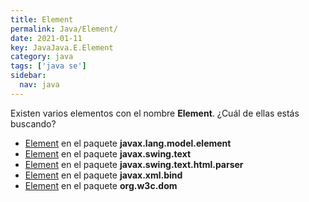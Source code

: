 ```yaml
---
title: Element
permalink: Java/Element/
date: 2021-01-11
key: JavaJava.E.Element
category: java
tags: ['java se']
sidebar: 
  nav: java
---
```


Existen varios elementos con el nombre **Element**. ¿Cuál de ellas estás buscando?
<ul>
<li><a href="/Java/Element-javax-lang-model-element/">Element</a> en el paquete <strong>javax.lang.model.element</strong></li>
<li><a href="/Java/Element-javax-swing-text/">Element</a> en el paquete <strong>javax.swing.text</strong></li>
<li><a href="/Java/Element-javax-swing-text-html-parser/">Element</a> en el paquete <strong>javax.swing.text.html.parser</strong></li>
<li><a href="/Java/Element-javax-xml-bind/">Element</a> en el paquete <strong>javax.xml.bind</strong></li>
<li><a href="/Java/Element-org-w3c-dom/">Element</a> en el paquete <strong>org.w3c.dom</strong></li>
<ul>
